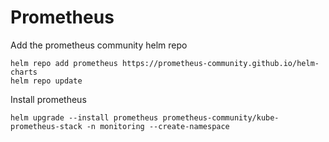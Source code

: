 # Prometheus

Add the prometheus community helm repo
```
helm repo add prometheus https://prometheus-community.github.io/helm-charts
helm repo update
```

Install prometheus
```
helm upgrade --install prometheus prometheus-community/kube-prometheus-stack -n monitoring --create-namespace
```